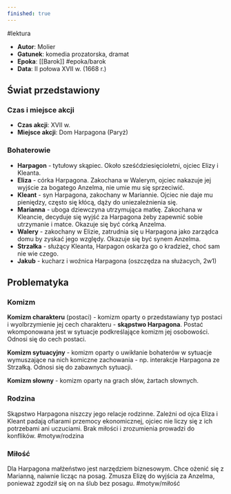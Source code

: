 ```yaml
---
finished: true
---
```

#lektura 
- **Autor**: Molier
- **Gatunek**: komedia prozatorska, dramat
- **Epoka**: [[Barok]] #epoka/barok
- **Data**: II połowa XVII w. (1668 r.)
## Świat przedstawiony
### Czas i miejsce akcji
- **Czas akcji**: XVII w.
- **Miejsce akcji**: Dom Harpagona (Paryż)
### Bohaterowie
- **Harpagon** - tytułowy skąpiec. Około sześćdziesięcioletni, ojciec Elizy i Kleanta.
- **Eliza** - córka Harpagona. Zakochana w Walerym, ojciec nakazuje jej wyjście za bogatego Anzelma, nie umie mu się sprzeciwić.
- **Kleant** - syn Harpagona, zakochany w Mariannie. Ojciec nie daje mu pieniędzy, często się kłócą, dąży do uniezależnienia się.
- **Marianna** - uboga dziewczyna utrzymująca matkę. Zakochana w Kleancie, decyduje się wyjść za Harpagona żeby zapewnić sobie utrzymanie i matce. Okazuje się być córką Anzelma.
- **Walery** - zakochany w Elizie, zatrudnia się u Harpagona jako zarządca domu by zyskać jego względy. Okazuje się być synem Anzelma.
- **Strzałka** - służący Kleanta, Harpagon oskarża go o kradzież, choć sam nie wie czego.
- **Jakub** - kucharz i woźnica Harpagona (oszczędza na służacych, 2w1)
## Problematyka
### Komizm
**Komizm charakteru** (postaci) - komizm oparty o przedstawiany typ postaci i wyolbrzymienie jej cech charakteru - **skąpstwo Harpagona**. Postać wkomponowana jest w sytuacje podkreślające komizm jej osobowości. Odnosi się do cech postaci.

**Komizm sytuacyjny** - komizm oparty o uwikłanie bohaterów w sytuacje wymuszające na nich komiczne zachowania - np. interakcje Harpagona ze Strzałką. Odnosi się do zabawnych sytuacji.

**Komizm słowny** - komizm oparty na grach słów, żartach słownych.
### Rodzina
Skąpstwo Harpagona niszczy jego relacje rodzinne. Zależni od ojca Eliza i Kleant padają ofiarami przemocy ekonomicznej, ojciec nie liczy się z ich potrzebami ani uczuciami. Brak miłości i zrozumienia prowadzi do konflików. #motyw/rodzina
### Miłość
Dla Harpagona małżeństwo jest narzędziem biznesowym. Chce ożenić się z Marianną, naiwnie licząc na posag. Zmusza Elizę do wyjścia za Anzelma, ponieważ zgodził się on na ślub bez posagu. #motyw/miłość
